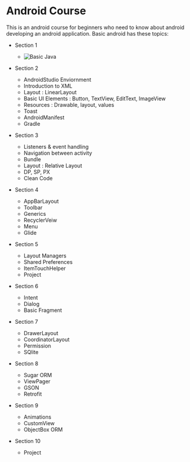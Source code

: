 # Android Course
 This is an android course for beginners who need to know about android developing an android application.
 Basic android has these topics:
 * Section 1
	* ![Basic Java](https://github.com/MhmDSmdi/Basic-Java-Course)

 * Section 2
    * AndroidStudio Enviornment
    * Introduction to XML
    * Layout : LinearLayout
    * Basic UI Elements : Button, TextView, EditText, ImageView
    * Resources : Drawable, layout, values
    * Toast
    * AndroidManifest
    * Gradle

* Section 3
     * Listeners & event handling
     * Navigation between activity
     * Bundle
     * Layout : Relative Layout
     * DP, SP, PX
     * Clean Code

* Section 4
     * AppBarLayout
     * Toolbar
     * Generics
     * RecyclerVeiw
     * Menu
     * Glide
* Section 5
     * Layout Managers
     * Shared Preferences
     * ItemTouchHelper
     * Project
     
* Section 6
	* Intent
	* Dialog
	* Basic Fragment

* Section 7
	* DrawerLayout
	* CoordinatorLayout
	* Permission
	* SQlite

* Section 8
	* Sugar ORM
	* ViewPager
	* GSON
	* Retrofit

* Section 9
	* Animations
	* CustomView
	* ObjectBox ORM

* Section 10
	* Project

